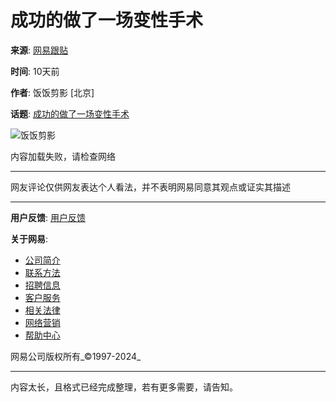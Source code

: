 # 成功的做了一场变性手术

**来源**: [网易跟贴](https://www.163.com/v/video/VIFRN48P9.html)

**时间**: 10天前

**作者**: 饭饭剪影 \[北京\]

**话题**: [成功的做了一场变性手术](https://www.163.com/v/video/VIFRN48P9.html)

![饭饭剪影](http://dingyue.ws.126.net/2022/0106/f0820017j00r59zer000xc000fs00fsm.jpg)

内容加载失败，请检查网络

---

网友评论仅供网友表达个人看法，并不表明网易同意其观点或证实其描述

---

**用户反馈**: [用户反馈](//tie.163.com/gt/special/feedback/?f=gentiefeedback)

**关于网易**: 
- [公司简介](//gb.corp.163.com/gb/about/overview.html)
- [联系方法](//gb.corp.163.com/gb/contactus.html)
- [招聘信息](//corp.163.com/gb/job/job.html)
- [客户服务](//gb.corp.163.com/gb/cs.html)
- [相关法律](//gb.corp.163.com/gb/legal.html)
- [网络营销](//emarketing.biz.163.com/)
- [帮助中心](//help.163.com/)

网易公司版权所有_©1997-2024_

---

内容太长，且格式已经完成整理，若有更多需要，请告知。